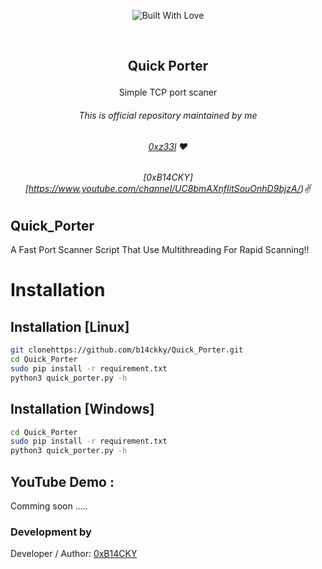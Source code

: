 <p align=center>
  <img title="Built With Love" src="https://forthebadge.com/images/badges/built-with-love.svg"></p>
  
  <br>
  
##   <p align="center">Quick Porter<p align="center"> 
  <p align="center">Simple TCP port scaner<p align="center">




###### <p align="center">*This is official repository maintained by me*
###### <p align="center"> *[0xz33l](https://www.instagram.com/0xz33l/) ❤️*
###### <p align="center"> *[0xB14CKY][https://www.youtube.com/channel/UC8bmAXnfIitSouOnhD9bjzA/)✌*
  

## Quick_Porter
 
A Fast Port Scanner Script That Use Multithreading For Rapid Scanning!!
  

 
 # Installation

## Installation [Linux]
```bash
git clonehttps://github.com/b14ckky/Quick_Porter.git
cd Quick_Porter
sudo pip install -r requirement.txt
python3 quick_porter.py -h
```

## Installation [Windows]
```bash
cd Quick_Porter
sudo pip install -r requirement.txt
python3 quick_porter.py -h
```



 ## YouTube Demo :
  Comming soon .....


 

 ### Development by

Developer / Author: [0xB14CKY](https://www.instagram.com/0xz33l/)
